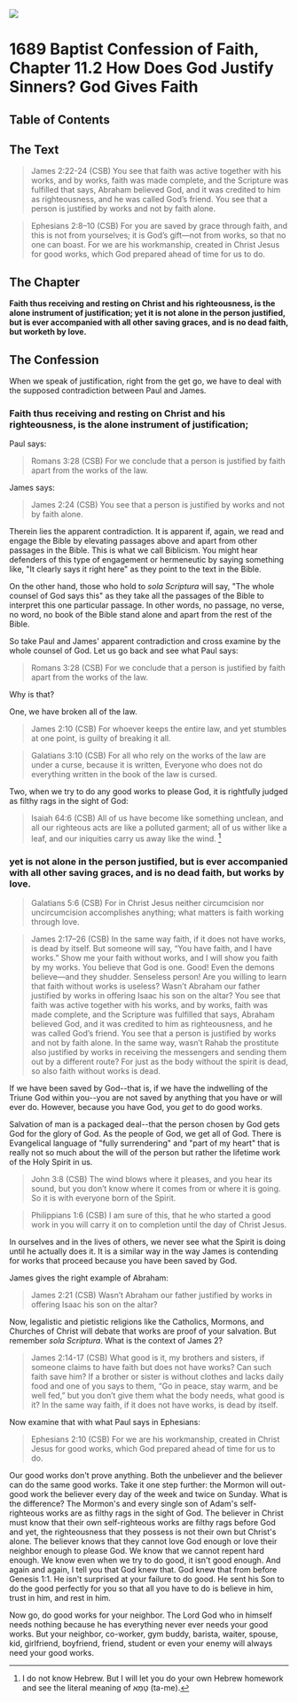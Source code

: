 <img class="intro-right" src="art-1689.png">

# 1689 Baptist Confession of Faith, Chapter 11.2 How Does God Justify Sinners? God Gives Faith

## Table of Contents

<!-- toc -->

## The Text

>James 2:22-24 (CSB) You see that faith was active together with his works, and by works, faith was made complete, and the Scripture was fulfilled that says, Abraham believed God, and it was credited to him as righteousness, and he was called God’s friend. You see that a person is justified by works and not by faith alone.

>Ephesians 2:8–10 (CSB) For you are saved by grace through faith, and this is not from yourselves; it is God’s gift—not from works, so that no one can boast. For we are his workmanship, created in Christ Jesus for good works, which God prepared ahead of time for us to do.

## The Chapter

**Faith thus receiving and resting on Christ and his righteousness, is the alone instrument of justification; yet it is not alone in the person justified, but is ever accompanied with all other saving graces, and is no dead faith, but worketh by love.**

## The Confession

When we speak of justification, right from the get go, we have to deal with the supposed contradiction between Paul and James.

### Faith thus receiving and resting on Christ and his righteousness, is the alone instrument of justification;

Paul says:

>Romans 3:28 (CSB) For we conclude that a person is justified by faith apart from the works of the law.

James says:

>James 2:24 (CSB) You see that a person is justified by works and not by faith alone.

Therein lies the apparent contradiction. It is apparent if, again, we read and engage the Bible by elevating passages above and apart from other passages in the Bible. This is what we call Biblicism. You might hear defenders of this type of engagement or hermeneutic by saying something like, "It clearly says it right here" as they point to the text in the Bible.

On the other hand, those who hold to *sola Scriptura* will say, "The whole counsel of God says this" as they take all the passages of the Bible to interpret this one particular passage. In other words, no passage, no verse, no word, no book of the Bible stand alone and apart from the rest of the Bible.

So take Paul and James' apparent contradiction and cross examine by the whole counsel of God. Let us go back and see what Paul says:

>Romans 3:28 (CSB) For we conclude that a person is justified by faith apart from the works of the law.

Why is that?

One, we have broken all of the law.

>James 2:10 (CSB) For whoever keeps the entire law, and yet stumbles at one point, is guilty of breaking it all.

>Galatians 3:10 (CSB) For all who rely on the works of the law are under a curse, because it is written, Everyone who does not do everything written in the book of the law is cursed.

Two, when we try to do any good works to please God, it is rightfully judged as filthy rags in the sight of God:

>Isaiah 64:6 (CSB) All of us have become like something unclean, and all our righteous acts are like a polluted garment; all of us wither like a leaf, and our iniquities carry us away like the wind. [^rags]

### yet is not alone in the person justified, but is ever accompanied with all other saving graces, and is no dead faith, but works by love.

>Galatians 5:6 (CSB) For in Christ Jesus neither circumcision nor uncircumcision accomplishes anything; what matters is faith working through love.

>James 2:17–26 (CSB) In the same way faith, if it does not have works, is dead by itself. But someone will say, “You have faith, and I have works.” Show me your faith without works, and I will show you faith by my works. You believe that God is one. Good! Even the demons believe—and they shudder. Senseless person! Are you willing to learn that faith without works is useless? Wasn’t Abraham our father justified by works in offering Isaac his son on the altar? You see that faith was active together with his works, and by works, faith was made complete, and the Scripture was fulfilled that says, Abraham believed God, and it was credited to him as righteousness, and he was called God’s friend. You see that a person is justified by works and not by faith alone. In the same way, wasn’t Rahab the prostitute also justified by works in receiving the messengers and sending them out by a different route? For just as the body without the spirit is dead, so also faith without works is dead.

If we have been saved by God--that is, if we have the indwelling of the Triune God within you--you are not saved by anything that you have or will ever do. However, because you have God, you *get* to do good works.

Salvation of man is a packaged deal--that the person chosen by God gets God for the glory of God. As the people of God, we get all of God. There is Evangelical language of "fully surrendering" and "part of my heart" that is really not so much about the will of the person but rather the lifetime work of the Holy Spirit in us.

>John 3:8 (CSB) The wind blows where it pleases, and you hear its sound, but you don’t know where it comes from or where it is going. So it is with everyone born of the Spirit.

>Philippians 1:6 (CSB) I am sure of this, that he who started a good work in you will carry it on to completion until the day of Christ Jesus.

In ourselves and in the lives of others, we never see what the Spirit is doing until he actually does it. It is a similar way in the way James is contending for works that proceed because you have been saved by God.

James gives the right example of Abraham:

>James 2:21 (CSB) Wasn’t Abraham our father justified by works in offering Isaac his son on the altar?

Now, legalistic and pietistic religions like the Catholics, Mormons, and Churches of Christ will debate that works are proof of your salvation. But remember *sola Scriptura*. What is the context of James 2?

>James 2:14-17 (CSB) What good is it, my brothers and sisters, if someone claims to have faith but does not have works? Can such faith save him? If a brother or sister is without clothes and lacks daily food and one of you says to them, “Go in peace, stay warm, and be well fed,” but you don’t give them what the body needs, what good is it? In the same way faith, if it does not have works, is dead by itself.

Now examine that with what Paul says in Ephesians:

>Ephesians 2:10 (CSB) For we are his workmanship, created in Christ Jesus for good works, which God prepared ahead of time for us to do.

Our good works don't prove anything. Both the unbeliever and the believer can do the same good works. Take it one step further: the Mormon will out-good work the believer every day of the week and twice on Sunday. What is the difference? The Mormon's and every single son of Adam's self-righteous works are as filthy rags in the sight of God. The believer in Christ must know that their own self-righteous works are filthy rags before God and yet, the  righteousness that they possess is not their own but Christ's alone. The believer knows that they cannot love God enough or love their neighbor enough to please God. We know that we cannot repent hard enough. We know even when we try to do good, it isn't good enough. And again and again, I tell you that God knew that. God knew that from before Genesis 1:1. He isn't surprised at your failure to do good. He sent his Son to do the good perfectly for you so that all you have to do is believe in him, trust in him, and rest in him.

Now go, do good works for your neighbor. The Lord God who in himself needs nothing because he has everything never ever needs your good works. But your neighbor, co-worker, gym buddy, barista, waiter, spouse, kid, girlfriend, boyfriend, friend, student or even your enemy will always need your good works.

[^rags]: I do not know Hebrew. But I will let you do your own Hebrew homework and see the literal meaning of טָמֵא (ta-me).
